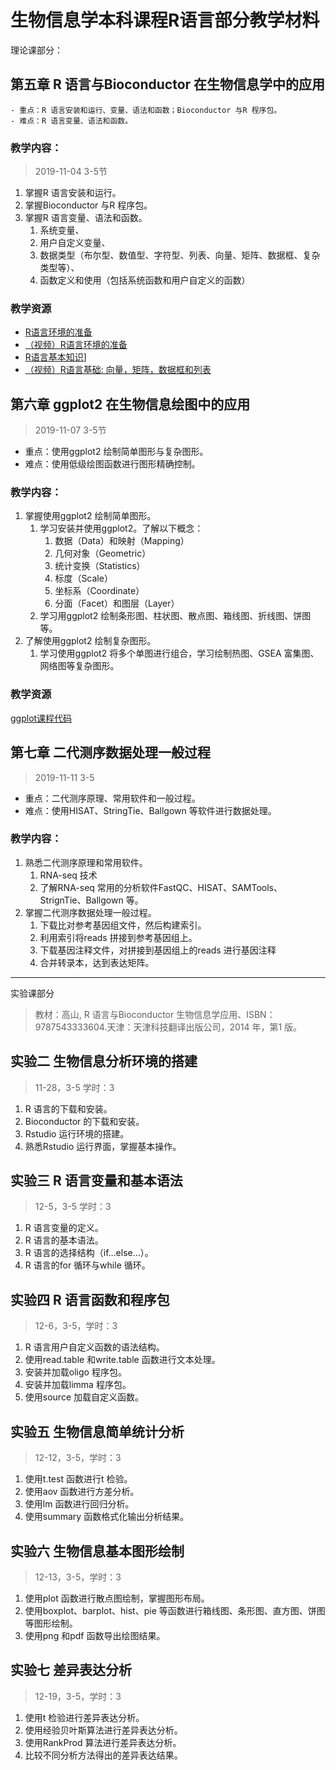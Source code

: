 # 生物信息学本科课程R语言部分教学材料

理论课部分：

## 第五章 R 语言与Bioconductor 在生物信息学中的应用

    - 重点：R 语言安装和运行、变量、语法和函数；Bioconductor 与R 程序包。
    - 难点：R 语言变量、语法和函数。


### 教学内容：

> 2019-11-04 3-5节

1. 掌握R 语言安装和运行。
2. 掌握Bioconductor 与R 程序包。
3. 掌握R 语言变量、语法和函数。
   1. 系统变量、
   2. 用户自定义变量、
   3. 数据类型（布尔型、数值型、字符型、列表、向量、矩阵、数据框、复杂类型等）、
   4. 函数定义和使用（包括系统函数和用户自定义的函数）

### 教学资源

- [R语言环境的准备](00_environment_preparation.md)
- [（视频）R语言环境的准备](https://www.bilibili.com/video/av71494308)
- [R语言基本知识](lect01/lect_notes.Rmd)]
- [（视频）R语言基础: 向量，矩阵，数据框和列表](https://www.bilibili.com/video/av74098925)

## 第六章 ggplot2 在生物信息绘图中的应用

> 2019-11-07 3-5节

  - 重点：使用ggplot2 绘制简单图形与复杂图形。
  - 难点：使用低级绘图函数进行图形精确控制。
  
### 教学内容：

1. 掌握使用ggplot2 绘制简单图形。
   1. 学习安装并使用ggplot2。了解以下概念：
      1. 数据（Data）和映射（Mapping）
      2. 几何对象（Geometric）
      3. 统计变换（Statistics）
      4. 标度（Scale）
      5. 坐标系（Coordinate）
      6. 分面（Facet）和图层（Layer）
   2. 学习用ggplot2 绘制条形图、柱状图、散点图、箱线图、折线图、饼图等。
2. 了解使用ggplot2 绘制复杂图形。
   1. 学习使用ggplot2 将多个单图进行组合，学习绘制热图、GSEA 富集图、网络图等复杂图形。

### 教学资源

[ggplot课程代码](lect02\lect02_ggplot.Rmd)

## 第七章 二代测序数据处理一般过程

> 2019-11-11 3-5

- 重点：二代测序原理、常用软件和一般过程。
- 难点：使用HISAT、StringTie、Ballgown 等软件进行数据处理。

### 教学内容：

1. 熟悉二代测序原理和常用软件。
    1. RNA-seq 技术
    2. 了解RNA-seq 常用的分析软件FastQC、HISAT、SAMTools、StrignTie、Ballgown 等。
2. 掌握二代测序数据处理一般过程。
    1. 下载比对参考基因组文件，然后构建索引。
    2. 利用索引将reads 拼接到参考基因组上。
    3. 下载基因注释文件，对拼接到基因组上的reads 进行基因注释
    4. 合并转录本，达到表达矩阵。

---

实验课部分

> 教材：高山, R 语言与Bioconductor 生物信息学应用、ISBN：9787543333604.天津：天津科技翻译出版公司，2014 年，第1 版。

## 实验二 生物信息分析环境的搭建

> 11-28，3-5 学时：3

1. R 语言的下载和安装。
2. Bioconductor 的下载和安装。
3. Rstudio 运行环境的搭建。
4. 熟悉Rstudio 运行界面，掌握基本操作。

## 实验三 R 语言变量和基本语法

> 12-5，3-5 学时：3

1. R 语言变量的定义。
2. R 语言的基本语法。
3. R 语言的选择结构（if…else…）。
4. R 语言的for 循环与while 循环。

## 实验四 R 语言函数和程序包

> 12-6，3-5，学时：3

1. R 语言用户自定义函数的语法结构。
2. 使用read.table 和write.table 函数进行文本处理。
3. 安装并加载oligo 程序包。
4. 安装并加载limma 程序包。
5. 使用source 加载自定义函数。

## 实验五 生物信息简单统计分析

> 12-12，3-5，学时：3

1. 使用t.test 函数进行t 检验。
2. 使用aov 函数进行方差分析。
3. 使用lm 函数进行回归分析。
4. 使用summary 函数格式化输出分析结果。

## 实验六 生物信息基本图形绘制

> 12-13，3-5，学时：3

1. 使用plot 函数进行散点图绘制，掌握图形布局。
2. 使用boxplot、barplot、hist、pie 等函数进行箱线图、条形图、直方图、饼图等图形绘制。
3. 使用png 和pdf 函数导出绘图结果。

## 实验七 差异表达分析

> 12-19，3-5，学时：3

1. 使用t 检验进行差异表达分析。
2. 使用经验贝叶斯算法进行差异表达分析。
3. 使用RankProd 算法进行差异表达分析。
4. 比较不同分析方法得出的差异表达结果。